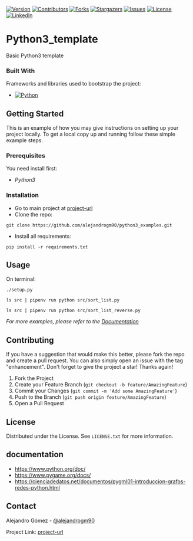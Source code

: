 [![Version][version-shield]][project-url]
[![Contributors][contributors-shield]][contributors-url]
[![Forks][forks-shield]][forks-url]
[![Stargazers][stars-shield]][stars-url]
[![Issues][issues-shield]][issues-url]
[![License][license-shield]][license-url]
[![LinkedIn][linkedin-shield]][linkedin-url]

# Python3_template

Basic Python3 template

### Built With

Frameworks and libraries used to bootstrap the project:

* [![Python][python-shield]][python-url]

## Getting Started

This is an example of how you may give instructions on setting up your project locally.
To get a local copy up and running follow these simple example steps.

### Prerequisites

You need install first:

* _Python3_

### Installation

- Go to main project at [project-url]
- Clone the repo:

```shell
git clone https://github.com/alejandrogm90/python3_examples.git
```

- Install all requirements:

```shell
pip install -r requirements.txt
```

## Usage

On terminal:

```shell
./setup.py
```

```shell
ls src | pipenv run python src/sort_list.py
```

```shell
ls src | pipenv run python src/sort_list_reverse.py
```

_For more examples, please refer to the [Documentation][wiki-url]_

## Contributing

If you have a suggestion that would make this better, please fork the repo and create a pull request. You can also
simply open an issue with the tag "enhancement".
Don't forget to give the project a star! Thanks again!

1. Fork the Project
2. Create your Feature Branch (`git checkout -b feature/AmazingFeature`)
3. Commit your Changes (`git commit -m 'Add some AmazingFeature'`)
4. Push to the Branch (`git push origin feature/AmazingFeature`)
5. Open a Pull Request

## License

Distributed under the License. See `LICENSE.txt` for more information.

## documentation
- https://www.python.org/doc/
- https://www.pygame.org/docs/
- https://cienciadedatos.net/documentos/pygml01-introduccion-grafos-redes-python.html

## Contact

Alejandro Gómez - [@alejandrogm90][profile-url]

Project Link: [project-url]

<!--
pip freeze > requirements.txt
pipreqs --force

pipenv update
pipenv requirements > requirements.txt
pipenv run python setup.py bdist_wheel

pipenv run python script.py
pipenv run python -m unittest discover
pipenv run python -m unittest
pipenv run python -m unittest test/utils/test_common_functions.py
-->

[version-shield]: https://img.shields.io/badge/version-1.0.0-blue?style=for-the-badge

[contributors-shield]: https://img.shields.io/github/contributors/alejandrogm90/python3_examples.svg?style=for-the-badge

[forks-shield]: https://img.shields.io/github/forks/alejandrogm90/python3_examples.svg?style=for-the-badge

[stars-shield]: https://img.shields.io/github/stars/alejandrogm90/python3_examples.svg?style=for-the-badge

[issues-shield]: https://img.shields.io/github/issues/alejandrogm90/python3_examples.svg?style=for-the-badge

[license-shield]: https://img.shields.io/github/license/alejandrogm90/python3_examples.svg?style=for-the-badge

[linkedin-shield]: https://img.shields.io/badge/-LinkedIn-black.svg?style=for-the-badge&logo=linkedin&colorB=555

[python-shield]: https://img.shields.io/badge/python-000000?style=for-the-badge&logo=python&logoColor=white

[profile-url]: https://github.com/alejandrogm90

[project-url]: https://github.com/alejandrogm90/python3_examples/

[wiki-url]: https://github.com/alejandrogm90/python3_examples/wiki

[contributors-url]: https://github.com/alejandrogm90/python3_examples/graphs/contributors

[forks-url]: https://github.com/alejandrogm90/python3_examples/network/members

[stars-url]: https://github.com/alejandrogm90/python3_examples/stargazers

[issues-url]: https://github.com/alejandrogm90/python3_examples/issues

[license-url]: https://github.com/alejandrogm90/python3_examples/blob/master/LICENSE.txt

[linkedin-url]: https://www.linkedin.com/in/alejandro-g-762869129/

[python-url]: https://www.python.org/
